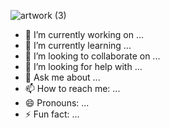 ![artwork (3)](https://github.com/KevinPalma21/KevinPalma21/assets/123513375/a7428c10-9fd0-4412-86a8-2af6243e1c78)





- 🔭 I’m currently working on ...
- 🌱 I’m currently learning ...
- 👯 I’m looking to collaborate on ...
- 🤔 I’m looking for help with ...
- 💬 Ask me about ...
- 📫 How to reach me: ...
- 😄 Pronouns: ...
- ⚡ Fun fact: ...
